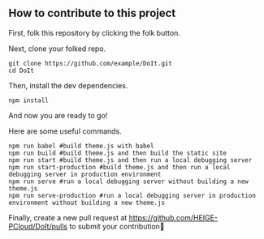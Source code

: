 ## How to contribute to this project

First, folk this repository by clicking the folk button.

Next, clone your folked repo.

```
git clone https://github.com/example/DoIt.git
cd DoIt
```

Then, install the dev dependencies.

```
npm install
```

And now you are ready to go!

Here are some useful commands.

```
npm run babel #build theme.js with babel
npm run build #build theme.js and then build the static site
npm run start #build theme.js and then run a local debugging server
npm run start-production #build theme.js and then run a local debugging server in production environment
npm run serve #run a local debugging server without building a new theme.js
npm run serve-production #run a local debugging server in production environment without building a new theme.js
```

Finally, create a new pull request at https://github.com/HEIGE-PCloud/DoIt/pulls to submit your contribution🎉
